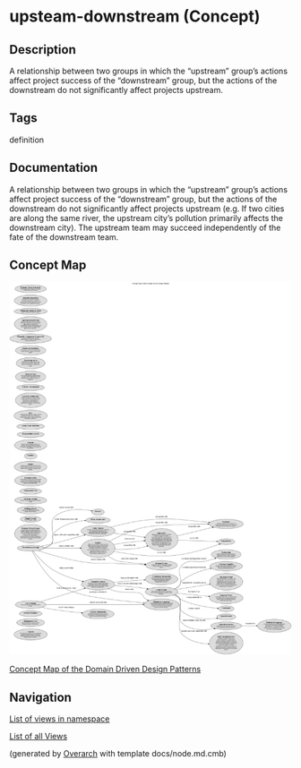 
# upsteam-downstream (Concept)
## Description
A relationship between two groups in which the “upstream” group’s actions
affect project success of the “downstream” group, but the actions of the
downstream do not significantly affect projects upstream.


## Tags
definition

## Documentation
A relationship between two groups in which the “upstream” group’s actions
affect project success of the “downstream” group, but the actions of the
downstream do not significantly affect projects upstream (e.g. If two cities
are along the same river, the upstream city’s pollution primarily affects the
downstream city). The upstream team may succeed independently of the fate of
the downstream team.

## Concept Map
![Concept Map of the Domain Driven Design Patterns](../../software-development/domain-driven-design/concept-view.png)

[Concept Map of the Domain Driven Design Patterns](../../software-development/domain-driven-design/concept-view.md)


## Navigation
[List of views in namespace](./views-in-namespace.md)

[List of all Views](../../views.md)


(generated by [Overarch](https://github.com/soulspace-org/overarch) with template docs/node.md.cmb)

